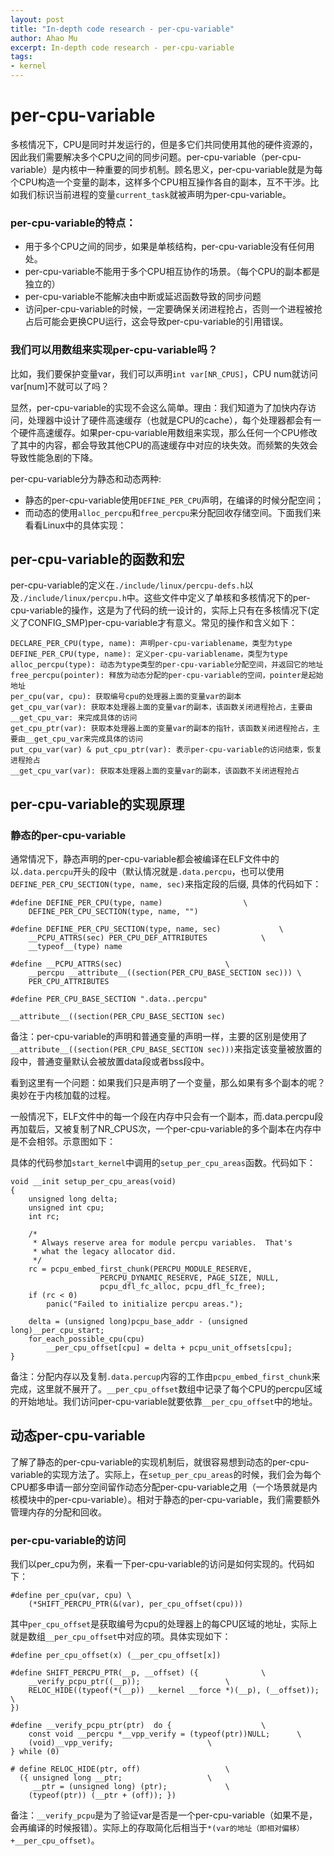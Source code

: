 ```yaml
---
layout: post
title: "In-depth code research - per-cpu-variable"
author: Ahao Mu
excerpt: In-depth code research - per-cpu-variable
tags:
- kernel
---
```


# per-cpu-variable

多核情况下，CPU是同时并发运行的，但是多它们共同使用其他的硬件资源的，因此我们需要解决多个CPU之间的同步问题。per-cpu-variable（per-cpu-variable）是内核中一种重要的同步机制。顾名思义，per-cpu-variable就是为每个CPU构造一个变量的副本，这样多个CPU相互操作各自的副本，互不干涉。比如我们标识当前进程的变量`current_task`就被声明为per-cpu-variable。

### per-cpu-variable的特点：
* 用于多个CPU之间的同步，如果是单核结构，per-cpu-variable没有任何用处。
* per-cpu-variable不能用于多个CPU相互协作的场景。（每个CPU的副本都是独立的）
* per-cpu-variable不能解决由中断或延迟函数导致的同步问题
* 访问per-cpu-variable的时候，一定要确保关闭进程抢占，否则一个进程被抢占后可能会更换CPU运行，这会导致per-cpu-variable的引用错误。

### 我们可以用数组来实现per-cpu-variable吗？
比如，我们要保护变量var，我们可以声明`int var[NR_CPUS]`，CPU num就访问var[num]不就可以了吗？

显然，per-cpu-variable的实现不会这么简单。理由：我们知道为了加快内存访问，处理器中设计了硬件高速缓存（也就是CPU的cache），每个处理器都会有一个硬件高速缓存。如果per-cpu-variable用数组来实现，那么任何一个CPU修改了其中的内容，都会导致其他CPU的高速缓存中对应的块失效。而频繁的失效会导致性能急剧的下降。

per-cpu-variable分为静态和动态两种: 

* 静态的per-cpu-variable使用`DEFINE_PER_CPU`声明，在编译的时候分配空间；
* 而动态的使用`alloc_percpu`和`free_percpu`来分配回收存储空间。下面我们来看看Linux中的具体实现：

## per-cpu-variable的函数和宏
per-cpu-variable的定义在`./include/linux/percpu-defs.h`以及`./include/linux/percpu.h`中。这些文件中定义了单核和多核情况下的per-cpu-variable的操作，这是为了代码的统一设计的，实际上只有在多核情况下(定义了CONFIG_SMP)per-cpu-variable才有意义。常见的操作和含义如下：

```
DECLARE_PER_CPU(type, name): 声明per-cpu-variablename，类型为type
DEFINE_PER_CPU(type, name): 定义per-cpu-variablename，类型为type
alloc_percpu(type): 动态为type类型的per-cpu-variable分配空间，并返回它的地址
free_percpu(pointer): 释放为动态分配的per-cpu-variable的空间，pointer是起始地址
per_cpu(var, cpu): 获取编号cpu的处理器上面的变量var的副本
get_cpu_var(var): 获取本处理器上面的变量var的副本，该函数关闭进程抢占，主要由__get_cpu_var: 来完成具体的访问
get_cpu_ptr(var): 获取本处理器上面的变量var的副本的指针，该函数关闭进程抢占，主要由__get_cpu_var来完成具体的访问
put_cpu_var(var) & put_cpu_ptr(var): 表示per-cpu-variable的访问结束，恢复进程抢占
__get_cpu_var(var): 获取本处理器上面的变量var的副本，该函数不关闭进程抢占
```

## per-cpu-variable的实现原理
### 静态的per-cpu-variable
通常情况下，静态声明的per-cpu-variable都会被编译在ELF文件中的以`.data.percpu`开头的段中（默认情况就是`.data.percpu`，也可以使用`DEFINE_PER_CPU_SECTION(type, name, sec)`来指定段的后缀, 具体的代码如下：

```
#define DEFINE_PER_CPU(type, name)                  \  
    DEFINE_PER_CPU_SECTION(type, name, "")  
```

```
#define DEFINE_PER_CPU_SECTION(type, name, sec)             \  
    __PCPU_ATTRS(sec) PER_CPU_DEF_ATTRIBUTES            \  
    __typeof__(type) name  
```

```
#define __PCPU_ATTRS(sec)                       \  
    __percpu __attribute__((section(PER_CPU_BASE_SECTION sec))) \  
    PER_CPU_ATTRIBUTES  
```


```
#define PER_CPU_BASE_SECTION ".data..percpu"  
```


```
__attribute__((section(PER_CPU_BASE_SECTION sec)  
```

备注：per-cpu-variable的声明和普通变量的声明一样，主要的区别是使用了`__attribute__((section(PER_CPU_BASE_SECTION sec)))`来指定该变量被放置的段中，普通变量默认会被放置data段或者bss段中。

看到这里有一个问题：如果我们只是声明了一个变量，那么如果有多个副本的呢？奥妙在于内核加载的过程。

一般情况下，ELF文件中的每一个段在内存中只会有一个副本，而.data.percpu段再加载后，又被复制了NR_CPUS次，一个per-cpu-variable的多个副本在内存中是不会相邻。示意图如下：

具体的代码参加`start_kernel`中调用的`setup_per_cpu_areas`函数。代码如下：

```
void __init setup_per_cpu_areas(void)  
{  
    unsigned long delta;  
    unsigned int cpu;  
    int rc;  
  
    /* 
     * Always reserve area for module percpu variables.  That's 
     * what the legacy allocator did. 
     */  
    rc = pcpu_embed_first_chunk(PERCPU_MODULE_RESERVE,  
                    PERCPU_DYNAMIC_RESERVE, PAGE_SIZE, NULL,  
                    pcpu_dfl_fc_alloc, pcpu_dfl_fc_free);  
    if (rc < 0)  
        panic("Failed to initialize percpu areas.");  
  
    delta = (unsigned long)pcpu_base_addr - (unsigned long)__per_cpu_start;  
    for_each_possible_cpu(cpu)  
        __per_cpu_offset[cpu] = delta + pcpu_unit_offsets[cpu];  
}  
```

备注：分配内存以及复制`.data.percup`内容的工作由`pcpu_embed_first_chunk`来完成，这里就不展开了。`__per_cpu_offset`数组中记录了每个CPU的percpu区域的开始地址。我们访问per-cpu-variable就要依靠`__per_cpu_offset`中的地址。

##  动态per-cpu-variable
了解了静态的per-cpu-variable的实现机制后，就很容易想到动态的per-cpu-variable的实现方法了。实际上，在`setup_per_cpu_areas`的时候，我们会为每个CPU都多申请一部分空间留作动态分配per-cpu-variable之用（一个场景就是内核模块中的per-cpu-variable）。相对于静态的per-cpu-variable，我们需要额外管理内存的分配和回收。

### per-cpu-variable的访问
我们以per_cpu为例，来看一下per-cpu-variable的访问是如何实现的。代码如下：

```
#define per_cpu(var, cpu) \  
    (*SHIFT_PERCPU_PTR(&(var), per_cpu_offset(cpu)))  
```
其中`per_cpu_offset`是获取编号为cpu的处理器上的每CPU区域的地址，实际上就是数组`__per_cpu_offset`中对应的项。具体实现如下：

```
#define per_cpu_offset(x) (__per_cpu_offset[x])  
```


```
#define SHIFT_PERCPU_PTR(__p, __offset) ({              \  
    __verify_pcpu_ptr((__p));                   \  
    RELOC_HIDE((typeof(*(__p)) __kernel __force *)(__p), (__offset)); \  
})  
```

```
#define __verify_pcpu_ptr(ptr)  do {                    \  
    const void __percpu *__vpp_verify = (typeof(ptr))NULL;      \  
    (void)__vpp_verify;                     \  
} while (0)  
```

```
# define RELOC_HIDE(ptr, off)                   \  
  ({ unsigned long __ptr;                   \  
     __ptr = (unsigned long) (ptr);             \  
    (typeof(ptr)) (__ptr + (off)); })  
```

备注：`__verify_pcpu`是为了验证var是否是一个per-cpu-variable（如果不是，会再编译的时候报错）。实际上的存取简化后相当于`*(var的地址（即相对偏移）+__per_cpu_offset)`。
